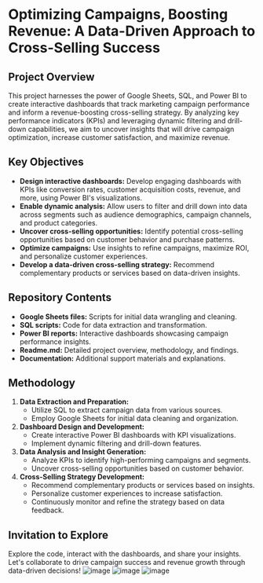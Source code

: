# Optimizing Campaigns, Boosting Revenue: A Data-Driven Approach to Cross-Selling Success

## Project Overview

This project harnesses the power of Google Sheets, SQL, and Power BI to create interactive dashboards that track marketing campaign performance and inform a revenue-boosting cross-selling strategy. By analyzing key performance indicators (KPIs) and leveraging dynamic filtering and drill-down capabilities, we aim to uncover insights that will drive campaign optimization, increase customer satisfaction, and maximize revenue.

## Key Objectives

* **Design interactive dashboards:** Develop engaging dashboards with KPIs like conversion rates, customer acquisition costs, revenue, and more, using Power BI's visualizations.
* **Enable dynamic analysis:** Allow users to filter and drill down into data across segments such as audience demographics, campaign channels, and product categories.
* **Uncover cross-selling opportunities:** Identify potential cross-selling opportunities based on customer behavior and purchase patterns.
* **Optimize campaigns:** Use insights to refine campaigns, maximize ROI, and personalize customer experiences.
* **Develop a data-driven cross-selling strategy:** Recommend complementary products or services based on data-driven insights.

## Repository Contents

* **Google Sheets files:** Scripts for initial data wrangling and cleaning.
* **SQL scripts:** Code for data extraction and transformation.
* **Power BI reports:** Interactive dashboards showcasing campaign performance insights.
* **Readme.md:** Detailed project overview, methodology, and findings.
* **Documentation:** Additional support materials and explanations.

## Methodology

1. **Data Extraction and Preparation:**
    - Utilize SQL to extract campaign data from various sources.
    - Employ Google Sheets for initial data cleaning and organization.
2. **Dashboard Design and Development:**
    - Create interactive Power BI dashboards with KPI visualizations.
    - Implement dynamic filtering and drill-down features.
3. **Data Analysis and Insight Generation:**
    - Analyze KPIs to identify high-performing campaigns and segments.
    - Uncover cross-selling opportunities based on customer behavior.
4. **Cross-Selling Strategy Development:**
    - Recommend complementary products or services based on insights.
    - Personalize customer experiences to increase satisfaction.
    - Continuously monitor and refine the strategy based on data feedback.


## Invitation to Explore

Explore the code, interact with the dashboards, and share your insights. Let's collaborate to drive campaign success and revenue growth through data-driven decisions!
![image](https://github.com/marwanhoss/Sales-insights/assets/122181769/63c147c2-61b8-495b-a73d-b61bad5e7080)
![image](https://github.com/marwanhoss/Sales-insights/assets/122181769/058227df-4177-40c9-8a3c-818122321151)
![image](https://github.com/marwanhoss/Sales-insights/assets/122181769/db7409dc-5027-4957-9931-2f915a72e6a4)



